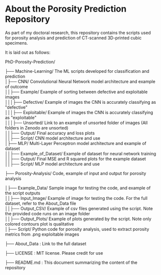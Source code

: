 # About the Porosity Prediction Repository

As part of my doctoral research, this repository contains the scripts used for porosity analysis and prediction of CT-scanned 3D-printed cubic specimens.  

It is laid out as follows:

PhD-Porosity-Prediction/  
                                                                                                                                                                                  
├── Machine-Learning/                   The ML scripts developed for classification and prediction                                                                                                                                                                              
│├── CNN/                             Convolutional Neural Network model architecture and example of outcome    
││├── Example/                  Example of sorting between defective and exploitable images  
│││├── Defective/               Example of images the CNN is accurately classifying as "defective"  
│││├── Exploitable/             Example of images the CNN is accurately classifying as "exploitable"  
│││├── Unsorted/                Link to an example of unsorted folder of images (All folders in Zenodo are unsorted)  
││├── Output/                   Final accuracy and loss plots  
││├── Script/                   CNN model architecture and use  
│├── MLP/                            Multi-Layer Perceptron model architecture and example of dataset  
││├── Example_of_Dataset/         Example of dataset for neural network training  
││├── Output/                     Final MSE and R squared plots for the example dataset  
││├── Script/                     MLP model architecture and use  
                                       
                                                                                                                                                                                  
├── Porosity-Analysis/                  Code, example of input and output for porosity analysis                                                                                                                                                                                 

│├── Example_Data/                    Sample image for testing the code, and example of the script outputs  
││├── Input_Image/                Example of image for testing the code.  For the full dataset, refer to the About_Data file  
││├── Output_CSV/                 Example of csv files generated using the script. Note the provided code runs on an image folder  
││├── Output_Plots/               Example of plots generated by the script. Note only colored contours plot is qualitative  
│├── Script/                          Python code for porosity analysis, used to extract porosity metrics from .png exploitable images  
                                                                                                                                                                                  
                                   
                                                                                                                                                                                  
├── About_Data                         : Link to the full dataset  
                                                                                                       
├── LICENSE                         :    MIT license. Please credit for use  
                                                                                                                                                                                  
├── README.md                         :  This document summarizing the content of the repository  
                                                                                                                                                                                  

                                                                                                                                                                                  
